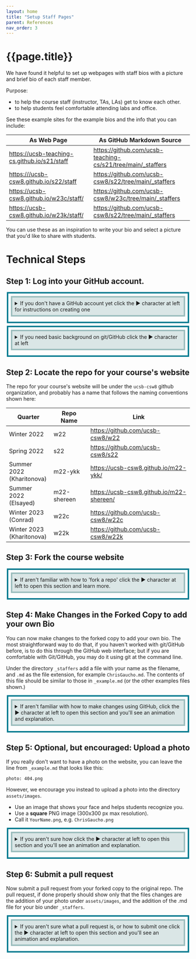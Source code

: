 ```yaml
---
layout: home
title: "Setup Staff Pages" 
parent: References
nav_order: 3
---
```


<style>
 summary { 
     border: 4px solid #9CBEBE;
     padding: 0.5em;
     background-color:  #DAE6E6;
     margin-bottom: 0.5em;
 }

 summary p {
  margin: 0px;
  padding 0px;
  display: inline-block;
 }
    
 details { 
    margin-top: 0.5em;
    margin-bottom: 0.5em;
    margin-left: auto;
    margin-right: auto;
    width: 95%;
    border: 4px solid #047C91;
    padding: 0.5em;
 }
</style>

# {{page.title}}

We have found it helpful to set up webpages with staff bios with
a picture and brief bio of each staff member.  

Purpose:

* to help the course staff (instructor, TAs, LAs) get to know each other.
* to help students feel comfortable attending labs and office.

See these example sites for the example bios and the info that you can include: 

| As Web Page | As GitHub Markdown Source |
|-------------|---------------------------|
| <https://ucsb-teaching-cs.github.io/s21/staff> | https://github.com/ucsb-teaching-cs/s21/tree/main/_staffers |
| <https:///ucsb-csw8.github.io/s22/staff> | <https://github.com/ucsb-csw8/s22/tree/main/_staffers> |
| <https://ucsb-csw8.github.io/w23c/staff/> | <https://github.com/ucsb-csw8/w23c/tree/main/_staffers> |
| <https://ucsb-csw8.github.io/w23k/staff/> | <https://github.com/ucsb-csw8/s22/tree/main/_staffers> |

You can use these as an inspiration to write your bio and select a picture that you'd like to share with students.

# Technical Steps

## Step 1: Log into your GitHub account.

<details>
<summary>
If you don't have a GitHub account yet click the ▶ character at left for instructions on creating one
</summary>

You will need a GitHub account; you can sign up for one at <https://github.com> on the free plan.  (You may also like to get the GitHub Student Developer Pack at <https://education.github.com/pack> but you won't need that to create your bio.)

</details>

<details>
	
<summary>
If you need basic background on git/GitHub click the ▶ character at left
</summary>
	
## Version Control

First, a bit of background.

git and GitHub are two of the currently popular tools to keep track of the changes in text-based files.

### What's the difference between git and GitHub?
	
A lot of times you'll hear people use these terms interchangeably but that's not entirely correct.

**git** runs locally on your computer and keeps track of the changes that you make to the files on your machine.
You won't be able to share these changes with your teammates using git alone, and that's where GitHub comes in.

**GitHub** is a web service, a "cloud" platform that hosts your projects in repositories and allows you to share your repos with the world.
There are alternative solutions to GitHub, such as GitLab and BitBucket, but they are all designed to let you `push` your local changes to the cloud to enable backup, sharing, and collaboration.

### Basic git/GitHub references and tutorials

Here's a **GitHub Basics Tutorial - How to Use GitHub** <https://youtube.com/watch?v=x0EYpi38Yp4> to get you started.

You might also find it useful to look over the [Git Tutorial: Get Started with Version Control](https://www.taniarascia.com/getting-started-with-git) 
and [Command Line Tutorial: Usage in Linux and macOS](https://www.taniarascia.com/how-to-use-the-command-line-for-apple-macos-and-linux/) by Tania Rascia.

These visual guides might also be helpful in exposing what's going on behind each `git` command you run:
* A Grip On Git (A Simple, Visual Git Tutorial) <https://agripongit.vincenttunru.com>
* Version Control with Git <https://zuckermanbrain.github.io/git-novice>
* A Visual Git Reference <https://marklodato.github.io/visual-git-guide/index-en.html>

</details>

## Step 2: Locate the repo for your course's website

The repo for your course's website will be under the `ucsb-csw8` github organization, and probably has a name that follows the naming conventions shown here:

| Quarter                         | Repo Name  | Link                               |
|---------------------------------|------------|------------------------------------|
| Winter 2022                     | w22        | <https://github.com/ucsb-csw8/w22> |
| Spring 2022                     | s22        | <https://github.com/ucsb-csw8/s22> |
| Summer 2022 <br />(Kharitonova) | m22-ykk    | <https://ucsb-csw8.github.io/m22-ykk/> |
| Summer 2022 <br />(Elsayed)     | m22-shereen| <https://ucsb-csw8.github.io/m22-shereen/> |
| Winter 2023 <br />(Conrad)      | w22c       | <https://github.com/ucsb-csw8/w22c> |
| Winter 2023 <br />(Kharitonova) | w22k       | <https://github.com/ucsb-csw8/w22k> |

## Step 3: Fork the course website

<details>
<summary>
If aren't familiar with how to 'fork a repo' click the ▶ character at left to open this section and learn more.
</summary>

Navigate to the course repo. In the instructions below, I'm showing the interface for
the `w23k` repo.  Then, as shown in the animation below, click on the button at the upper right labeled "Fork" and proceed to
create a fork of the repo under your own github id (the `owner` will show as your GitHub id, e.g. `pconrad` in the animation shown below.)

![fork-w23k](https://user-images.githubusercontent.com/1119017/211179628-035e335f-60b6-4af0-abfe-9252e74f67c2.gif)

You have now created a fork of the original repo (e.g. `github.com/pconrad/w23k` or `github.com/cgaucho/w23c`).

What happens next is that you'll make changes **in your forked copy**, then do what's called a *Pull Request* back to the original course website repo.

</details>

## Step 4: Make Changes in the Forked Copy to add your own Bio

You can now make changes to the forked copy to add your own bio.  The most straightforward way to do that, if you haven't worked with git/GitHub before, is to do this through the GitHub web interface; but if you are comfortable with Git/GitHub, you may do it using git at the command line.

Under the directory `_staffers` add a file with your name as the filename, and `.md` as the file extension, for example `ChrisGaucho.md`.   The contents of this file should be similar to those in `_example.md` (or the other examples files shown.)

<details>
<summary>
If aren't familiar with how to make changes using GitHub, click the ▶ character at left to open this section and you'll see an animation and explanation.
</summary>
	
Follow these steps as illustrated in the animation below
	
1. Navigate to the website, and click on the directory `_staffers`
2. Click on the `_example.md` file and then click the pencil icon to edit it.
3. Copy the contents, and then cancel out of edit mode.
4. Click to add a new file, and call the file `ChrisGaucho.md` (or whatever your name is followed by `.md`)
5. Paste in the contents from `_example.md`
6. Edit to change it to your own content.

![create-chris-gaucho md](https://user-images.githubusercontent.com/1119017/211180246-bd8a25eb-6313-4d34-b728-b48f9bb6065e.gif)
	
</details>
	
## Step 5: Optional, but encouraged: Upload a photo

If you really don't want to have a photo on the website, you can leave the line from `_example.md` that looks like this:
	
```
photo: 404.png
```

However, we encourage you instead to upload a photo into the directory `assets/images`.
	
* Use an image that shows your face and helps students recognize you.
* Use a **square** PNG image (300x300 px max resolution).
* Call it `YourName.png`, e.g. `ChrisGaucho.png`

<details>
<summary>
If you aren't sure how click the ▶ character at left to open this section and you'll see an animation and explanation.
</summary>
	
Follow these steps as illustrated in the animation below
	
1. Fill this in

	
</details>	
	
	
## Step 6: Submit a pull request

Now submit a pull request from your forked copy to the original repo.   The pull request, if done properly should show only that the files changes are the addition of your photo under `assets/images`, and the addition of the .md file for your bio under `_staffers`. 
	
<details>
<summary>
If you aren't sure what a pull request is, or how to submit one click the ▶ character at left to open this section and you'll see an animation and explanation.
</summary>
	
	
You now have a forked copy of the course website with your changes. The next step is to request that the person in charge of the course website (typically the instructor, or possibly one of the course staff) does a *pull* to pull your changes from the forked copy into the official copy of the repo for the course website.

This is done through what is called a pull request.
	
To submit a pull request:

1. Navigate to the web page for the original repo.
2. Click the Pull Requests tab, then the green `New Pull Request` button at upper right.
3. You want the *base repository* to be the one in the `ucsb-csw8` organization, and you want the *head repository* to be your fork.  The arrow should show the direction in which the changes are flowing, from your fork to the main repo.  This may come up by default, but if not, you may need to adjust what you see at the top of the page, including possibly toggling the `compare across forks` link.
4. Click the green `Create Pull Request` button again.
	
TODO: Insert animation

</summary>

## Step 7: Notify your instructor (or whomever they designated)
	
Now that you have a pull request, there will be a URL for that pull request, e.g.

	
Through whatever means your instructor advised (email, slack, etc.) let them know that you've made your pull request, and 
send them the url to the pull request.
	
And that's it! 	
	
---------

For attribution, please keep the reference to the author:

> Content developed and released under the CC BY 4.0 by Yekaterina Kharitonova.

If you would like us to add or correct anything in these instructions, feel free to use the `edit this page on GitHub` link below and then submit a Pull Request from your forked repo.

**Acknowledgement**

Developed by Yekaterina Kharitonova and edited by Phill Conrad
{: .fs-2 }
